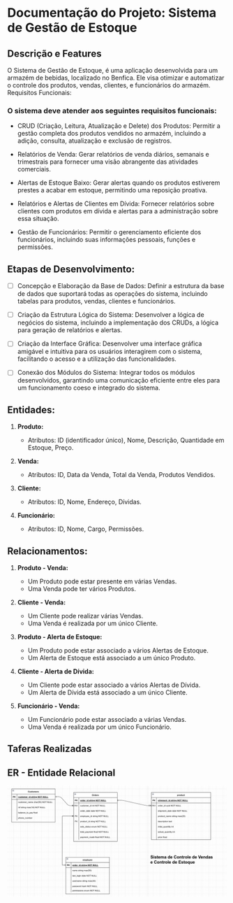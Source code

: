 # Documentação do Projeto: Sistema de Gestão de Estoque


## Descrição e Features

O Sistema de Gestão de Estoque, é uma aplicação desenvolvida para um armazém de bebidas, localizado no Benfica. Ele visa otimizar e automatizar o controle dos produtos, vendas, clientes, e funcionários do armazém.
Requisitos Funcionais:

### O sistema deve atender aos seguintes requisitos funcionais:

- CRUD (Criação, Leitura, Atualização e Delete) dos Produtos: Permitir a gestão completa dos produtos vendidos no armazém, incluindo a adição, consulta, atualização e exclusão de registros.

- Relatórios de Venda: Gerar relatórios de venda diários, semanais e trimestrais para fornecer uma visão abrangente das atividades comerciais.

- Alertas de Estoque Baixo: Gerar alertas quando os produtos estiverem prestes a acabar em estoque, permitindo uma reposição proativa.

- Relatórios e Alertas de Clientes em Dívida: Fornecer relatórios sobre clientes com produtos em dívida e alertas para a administração sobre essa situação.

- Gestão de Funcionários: Permitir o gerenciamento eficiente dos funcionários, incluindo suas informações pessoais, funções e permissões.

## Etapas de Desenvolvimento:

- [ ] Concepção e Elaboração da Base de Dados: Definir a estrutura da base de dados que suportará todas as operações do sistema, incluindo tabelas para produtos, vendas, clientes e funcionários.

- [ ] Criação da Estrutura Lógica do Sistema: Desenvolver a lógica de negócios do sistema, incluindo a implementação dos CRUDs, a lógica para geração de relatórios e alertas.

- [ ] Criação da Interface Gráfica: Desenvolver uma interface gráfica amigável e intuitiva para os usuários interagirem com o sistema, facilitando o acesso e a utilização das funcionalidades.

- [ ] Conexão dos Módulos do Sistema: Integrar todos os módulos desenvolvidos, garantindo uma comunicação eficiente entre eles para um funcionamento coeso e integrado do sistema.

## Entidades:

1. **Produto:**
   - Atributos: ID (identificador único), Nome, Descrição, Quantidade em Estoque, Preço.

2. **Venda:**
   - Atributos: ID, Data da Venda, Total da Venda, Produtos Vendidos.

3. **Cliente:**
   - Atributos: ID, Nome, Endereço, Dívidas.

4. **Funcionário:**
   - Atributos: ID, Nome, Cargo, Permissões.

## Relacionamentos:

1. **Produto - Venda:**
   - Um Produto pode estar presente em várias Vendas.
   - Uma Venda pode ter vários Produtos.

2. **Cliente - Venda:**
   - Um Cliente pode realizar várias Vendas.
   - Uma Venda é realizada por um único Cliente.

3. **Produto - Alerta de Estoque:**
   - Um Produto pode estar associado a vários Alertas de Estoque.
   - Um Alerta de Estoque está associado a um único Produto.

4. **Cliente - Alerta de Dívida:**
   - Um Cliente pode estar associado a vários Alertas de Dívida.
   - Um Alerta de Dívida está associado a um único Cliente.

5. **Funcionário - Venda:**
   - Um Funcionário pode estar associado a várias Vendas.
   - Uma Venda é realizada por um único Funcionário.

## Taferas Realizadas

   ## ER - Entidade Relacional
   ![imagem do Modelo Entidade Relacional](./database_er/Er.png)